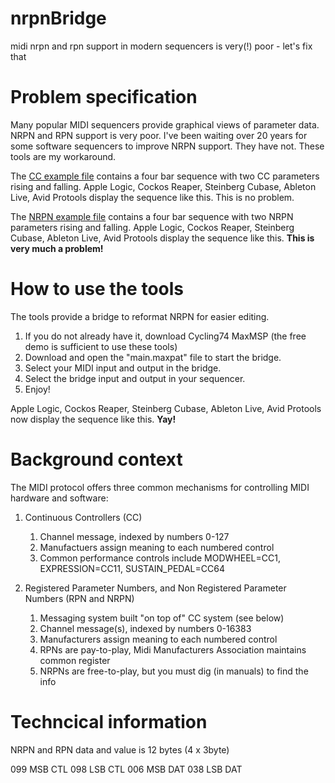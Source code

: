 # nrpnBridge
midi nrpn and rpn support in modern sequencers is very(!) poor - let's fix that

# Problem specification

Many popular MIDI sequencers provide graphical views of parameter data. NRPN and RPN support is very poor.
I've been waiting over 20 years for some software sequencers to improve NRPN support. They have not. These tools are my workaround.

The [CC example file](example_MIDI/example_CC1_2.mid) contains a four bar sequence with two CC parameters rising and falling.
Apple Logic, Cockos Reaper, Steinberg Cubase, Ableton Live, Avid Protools display the sequence like this. This is no problem.

The [NRPN example file](example_MIDI/example_NRPN1_2.mid) contains a four bar sequence with two NRPN parameters rising and falling.
Apple Logic, Cockos Reaper, Steinberg Cubase, Ableton Live, Avid Protools display the sequence like this. **This is very much a problem!**

# How to use the tools

The tools provide a bridge to reformat NRPN for easier editing.

1. If you do not already have it, download Cycling74 MaxMSP (the free demo is sufficient to use these tools) 
2. Download and open the "main.maxpat" file to start the bridge.
3. Select your MIDI input and output in the bridge.
4. Select the bridge input and output in your sequencer.
5. Enjoy!

Apple Logic, Cockos Reaper, Steinberg Cubase, Ableton Live, Avid Protools now display the sequence like this. **Yay!** 

# Background context

The MIDI protocol offers three common mechanisms for controlling MIDI hardware and software:
1. Continuous Controllers (CC)
    1. Channel message, indexed by numbers 0-127
    2. Manufactuers assign meaning to each numbered control
    3. Common performance controls include MODWHEEL=CC1, EXPRESSION=CC11, SUSTAIN_PEDAL=CC64
  
2. Registered Parameter Numbers, and Non Registered Parameter Numbers (RPN and NRPN)
    1. Messaging system built "on top of" CC system (see below)
    2. Channel message(s), indexed by numbers 0-16383
    3. Manufacturers assign meaning to each numbered control 
    4. RPNs are pay-to-play, Midi Manufacturers Association maintains common register 
    5. NRPNs are free-to-play, but you must dig (in manuals) to find the info

# Techncical information

NRPN and RPN data and value is 12 bytes (4 x 3byte) 

099 MSB CTL
098 LSB  CTL 
006 MSB DAT 
038 LSB  DAT
